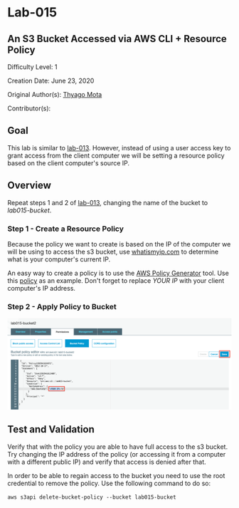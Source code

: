 # Lab-015

## An S3 Bucket Accessed via AWS CLI + Resource Policy

Difficulty Level: 1

Creation Date: June 23, 2020

Original Author(s): [Thyago Mota](https://github.com/thyagomota)

Contributor(s):

## Goal
This lab is similar to [lab-013](../lab-013). However, instead of using a user access key to grant access from the client computer we will be setting a resource policy based on the client computer's source IP.  

## Overview

Repeat steps 1 and 2 of [lab-013](../lab-013), changing the name of the bucket to *lab015-bucket*.

### Step 1 - Create a Resource Policy

Because the policy we want to create is based on the IP of the computer we will be using to access the s3 bucket, use [whatismyip.com](https://www.whatismyip.com/) to determine what is your computer's current IP.

An easy way to create a policy is to use the [AWS Policy Generator](https://awspolicygen.s3.amazonaws.com/policygen.html) tool.  Use this [policy](files/policy.json) as an example. Don't forget to replace *YOUR IP* with your client computer's IP address.

### Step 2 - Apply Policy to Bucket

![lab-015-scrn-01](images/lab-015-scrn-01.png)

## Test and Validation

Verify that with the policy you are able to have full access to the s3 bucket. Try changing the IP address of the policy (or accessing it from a computer with a different public IP) and verify that access is denied after that.

In order to be able to regain access to the bucket you need to use the root credential to remove the policy.  Use the following command to do so:

```
aws s3api delete-bucket-policy --bucket lab015-bucket
```
